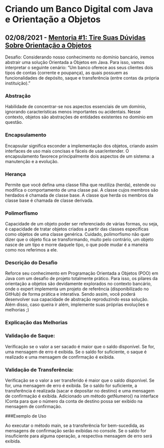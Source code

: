 # Criando um Banco Digital com Java e Orientação a Objetos

## 02/08/2021 - [Mentoria #1: Tire Suas Dúvidas Sobre Orientação a Objetos](https://www.youtube.com/watch?v=YS6ouOhkyNI)

Desafio: Considerando nosso conhecimento no domínio bancário, iremos abstrair uma solução Orientada a Objetos em Java. Para isso, vamos interpretar o seguinte cenário:
“Um banco oferece aos seus clientes dois tipos de contas (corrente e poupança), as quais possuem as funcionalidades de depósito, saque e transferência (entre contas da própria instituição).”

### Abstração
Habilidade de concentrar-se nos aspectos essenciais de um domínio, ignorando características menos importantes ou acidentais. Nesse contexto, objetos são abstrações de entidades existentes no domínio em questão.

### Encapsulamento
Encapsular significa esconder a implementação dos objetos, criando assim interfaces de uso mais concisas e fáceis de usar/entender. O encapsulamento favorece principalmente dois aspectos de um sistema: a manutenção e a evolução.

### Herança
Permite que você defina uma classe filha que reutiliza (herda), estende ou modifica o comportamento de uma classe pai. A classe cujos membros são herdados é chamada de classe base. A classe que herda os membros da classe base é chamada de classe derivada.

### Polimorfismo
Capacidade de um objeto poder ser referenciado de várias formas, ou seja, é capacidade de tratar objetos criados a partir das classes específicas como objetos de uma classe genérica. Cuidado, polimorfismo não quer dizer que o objeto fica se transformando, muito pelo contrário, um objeto nasce de um tipo e morre daquele tipo, o que pode mudar é a maneira como nos referimos a ele.


### Descrição do Desafio

Reforce seu conhecimento em Programação Orientada a Objetos (POO) em Java com um desafio de projeto totalmente prático. Para isso, os pilares da orientação a objetos são devidamente explorados no contexto bancário, onde o expert implementa um projeto de referência (disponibilizado no GitHub) de forma prática e interativa. Sendo assim, você poderá desenvolver sua capacidade de abstração reproduzindo essa solução. Além disso, caso queira ir além, implemente suas próprias evoluções e melhorias ;)


### Explicação das Melhorias

### Validação de Saque:

Verificação se o valor a ser sacado é maior que o saldo disponível. Se for, uma mensagem de erro é exibida.
Se o saldo for suficiente, o saque é realizado e uma mensagem de confirmação é exibida.

### Validação de Transferência:

Verificação se o valor a ser transferido é maior que o saldo disponível. Se for, uma mensagem de erro é exibida.
Se o saldo for suficiente, a transferência é realizada (sacar e depositar no destino) e uma mensagem de confirmação é exibida.
Adicionado um método getNumero() na interface IConta para que o número da conta de destino possa ser exibido na mensagem de confirmação.


###Exemplo de Uso

Ao executar o método main, se a transferência for bem-sucedida, as mensagens de confirmação serão exibidas no console. Se o saldo for insuficiente para alguma operação, a respectiva mensagem de erro será exibida.
